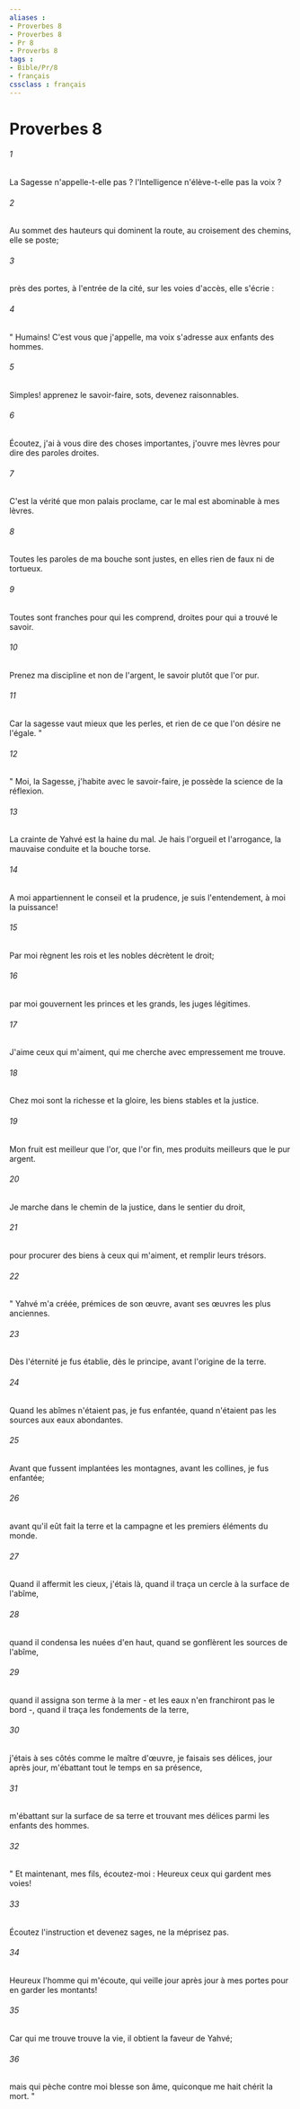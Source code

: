 ```yaml
---
aliases : 
- Proverbes 8
- Proverbes 8
- Pr 8
- Proverbs 8
tags : 
- Bible/Pr/8
- français
cssclass : français
---
```


# Proverbes 8

###### 1
La Sagesse n'appelle-t-elle pas ? l'Intelligence n'élève-t-elle pas la voix ? 
###### 2
Au sommet des hauteurs qui dominent la route, au croisement des chemins, elle se poste; 
###### 3
près des portes, à l'entrée de la cité, sur les voies d'accès, elle s'écrie : 
###### 4
" Humains! C'est vous que j'appelle, ma voix s'adresse aux enfants des hommes. 
###### 5
Simples! apprenez le savoir-faire, sots, devenez raisonnables. 
###### 6
Écoutez, j'ai à vous dire des choses importantes, j'ouvre mes lèvres pour dire des paroles droites. 
###### 7
C'est la vérité que mon palais proclame, car le mal est abominable à mes lèvres. 
###### 8
Toutes les paroles de ma bouche sont justes, en elles rien de faux ni de tortueux. 
###### 9
Toutes sont franches pour qui les comprend, droites pour qui a trouvé le savoir. 
###### 10
Prenez ma discipline et non de l'argent, le savoir plutôt que l'or pur. 
###### 11
Car la sagesse vaut mieux que les perles, et rien de ce que l'on désire ne l'égale. " 
###### 12
" Moi, la Sagesse, j'habite avec le savoir-faire, je possède la science de la réflexion. 
###### 13
La crainte de Yahvé est la haine du mal. Je hais l'orgueil et l'arrogance, la mauvaise conduite et la bouche torse. 
###### 14
A moi appartiennent le conseil et la prudence, je suis l'entendement, à moi la puissance! 
###### 15
Par moi règnent les rois et les nobles décrètent le droit; 
###### 16
par moi gouvernent les princes et les grands, les juges légitimes. 
###### 17
J'aime ceux qui m'aiment, qui me cherche avec empressement me trouve. 
###### 18
Chez moi sont la richesse et la gloire, les biens stables et la justice. 
###### 19
Mon fruit est meilleur que l'or, que l'or fin, mes produits meilleurs que le pur argent. 
###### 20
Je marche dans le chemin de la justice, dans le sentier du droit, 
###### 21
pour procurer des biens à ceux qui m'aiment, et remplir leurs trésors. 
###### 22
" Yahvé m'a créée, prémices de son œuvre, avant ses œuvres les plus anciennes. 
###### 23
Dès l'éternité je fus établie, dès le principe, avant l'origine de la terre. 
###### 24
Quand les abîmes n'étaient pas, je fus enfantée, quand n'étaient pas les sources aux eaux abondantes. 
###### 25
Avant que fussent implantées les montagnes, avant les collines, je fus enfantée; 
###### 26
avant qu'il eût fait la terre et la campagne et les premiers éléments du monde. 
###### 27
Quand il affermit les cieux, j'étais là, quand il traça un cercle à la surface de l'abîme, 
###### 28
quand il condensa les nuées d'en haut, quand se gonflèrent les sources de l'abîme, 
###### 29
quand il assigna son terme à la mer - et les eaux n'en franchiront pas le bord -, quand il traça les fondements de la terre, 
###### 30
j'étais à ses côtés comme le maître d'œuvre, je faisais ses délices, jour après jour, m'ébattant tout le temps en sa présence, 
###### 31
m'ébattant sur la surface de sa terre et trouvant mes délices parmi les enfants des hommes. 
###### 32
" Et maintenant, mes fils, écoutez-moi : Heureux ceux qui gardent mes voies! 
###### 33
Écoutez l'instruction et devenez sages, ne la méprisez pas. 
###### 34
Heureux l'homme qui m'écoute, qui veille jour après jour à mes portes pour en garder les montants! 
###### 35
Car qui me trouve trouve la vie, il obtient la faveur de Yahvé; 
###### 36
mais qui pèche contre moi blesse son âme, quiconque me hait chérit la mort. " 
